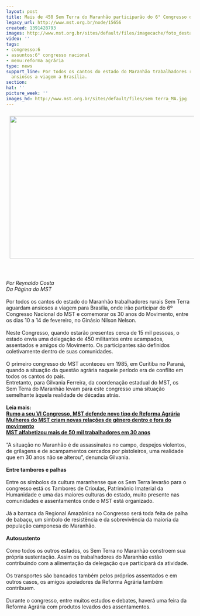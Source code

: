 ```yaml
---
layout: post
title: Mais de 450 Sem Terra do Maranhão participarão do 6° Congresso do MST
legacy_url: http://www.mst.org.br/node/15656
created: 1391428793
images: http://www.mst.org.br/sites/default/files/imagecache/foto_destaque/sem terra_MA.jpg
video: ''
tags:
- congresso:6
- assuntos:6° congresso nacional
- menu:reforma agrária
type: news
support_line: Por todos os cantos do estado do Maranhão trabalhadores rurais Sem Terra  aguardam
  ansiosos a viagem a Brasília.
section: 
hat: ''
picture_week: ''
images_hd: http://www.mst.org.br/sites/default/files/sem terra_MA.jpg
---
```

<p><img style="margin: 10px;" src="http://www.mst.org.br/sites/default/files/sem%20terra_MA.jpg" alt="" height="389" width="640"></p><p><br><br><em>Por Reynaldo Costa<br>Da Página do MST<br></em><br>Por todos os cantos do estado do Maranhão trabalhadores rurais Sem Terra aguardam ansiosos a viagem para Brasília, onde irão participar do 6º Congresso Nacional do MST e comemorar os 30 anos do Movimento, entre os dias 10 a 14 de fevereiro, no Ginásio Nilson Nelson.<br><br>Neste Congresso, quando estarão presentes cerca de 15 mil pessoas, o estado envia uma delegação de 450 militantes entre acampados, assentados e amigos do Movimento. Os participantes são definidos coletivamente dentro de suas comunidades.<br><br>O primeiro congresso do MST aconteceu em 1985, em Curitiba no Paraná, quando a situação da questão agrária naquele período era de conflito em todos os cantos do país. <br>Entretanto, para Gilvania Ferreira, da coordenação estadual do MST, os Sem Terra do Maranhão levam para este congresso uma situação semelhante àquela realidade de décadas atrás.<br><strong><br>Leia mais:<br></strong><a href="http://www.mst.org.br/node/15645"><strong>Rumo a seu VI Congresso, MST defende novo tipo de Reforma Agrária <br></strong></a><a href="http://www.mst.org.br/node/15654"><strong>Mulheres do MST criam novas relações de gênero dentro e fora do movimento </strong><br></a><a href="http://www.mst.org.br/node/15632"><strong>MST alfabetizou mais de 50 mil trabalhadores em 30 anos <br></strong></a><br>“A situação no Maranhão é de assassinatos no campo, despejos violentos, de grilagens e de acampamentos cercados por pistoleiros, uma realidade que em 30 anos não se alterou”, denuncia Gilvania.<br><br><strong>Entre tambores e palhas <br></strong><br>Entre os símbolos da  cultura maranhense que os Sem Terra levarão para o congresso está os  Tambores de Crioulas, Patrimônio Imaterial da Humanidade e uma das  maiores culturas do estado, muito presente nas comunidades e  assentamentos onde o MST está organizado. <br><br>Já a barraca da  Regional Amazônica no Congresso será toda feita de palha de babaçu, um  símbolo de resistência e da sobrevivência da maioria da população  camponesa do Maranhão. <br><br><strong>Autosustento <br></strong><br>Como todos os outros estados, os Sem Terra no Maranhão constroem sua própria sustentação. Assim os trabalhadores do Maranhão estão contribuindo com a alimentação da delegação que participará da atividade. <br><br>Os transportes são bancados também pelos próprios assentados e em outros casos, os amigos apoiadores da Reforma Agrária também contribuem. <br><br>Durante o congresso, entre muitos estudos e debates, haverá uma feira da Reforma Agrária com produtos levados dos assentamentos. <br><br><br>&nbsp;</p>

